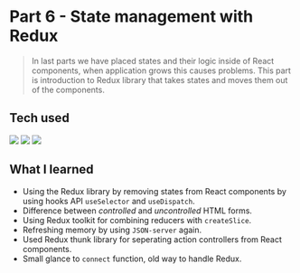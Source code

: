 # Part 6 - State management with Redux

> In last parts we have placed states and their logic inside of React components, when application grows this causes problems. This part is introduction to Redux library that takes states and moves them out of the components.

## Tech used

<div display="inline-block">
	<img src="https://img.shields.io/badge/Redux-593D88?style=for-the-badge&logo=redux&logoColor=white"></img>
	<img src="https://img.shields.io/badge/React-20232A?style=for-the-badge&logo=react&logoColor=61DAFB"></img>
	<img src="https://img.shields.io/badge/JavaScript-323330?style=for-the-badge&logo=javascript&logoColor=F7DF1E"></img>
</div>

## What I learned

- Using the Redux library by removing states from React components by using hooks API `useSelector` and `useDispatch`.
- Difference between <em>controlled</em> and <em>uncontrolled</em> HTML forms.
- Using Redux toolkit for combining reducers with `createSlice`.
- Refreshing memory by using `JSON-server` again.
- Used Redux thunk library for seperating action controllers from React components.
- Small glance to `connect` function, old way to handle Redux.
